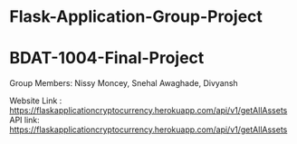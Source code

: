# Flask-Application-Group-Project
# BDAT-1004-Final-Project
Group Members: Nissy Moncey, Snehal Awaghade, Divyansh

Website Link :  https://flaskapplicationcryptocurrency.herokuapp.com/api/v1/getAllAssets
API link:  https://flaskapplicationcryptocurrency.herokuapp.com/api/v1/getAllAssets


